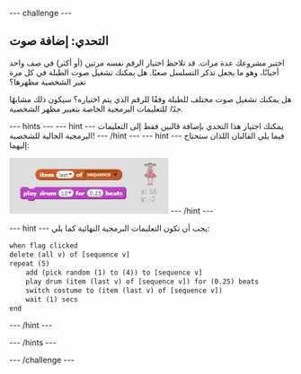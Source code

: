 --- challenge ---
## التحدي: إضافة صوت

اختبر مشروعك عدة مرات. قد تلاحظ اختيار الرقم نفسه مرتين (أو أكثر) في صف واحد أحيانًا، وهو ما يجعل تذكر التسلسل صعبًا. هل يمكنك تشغيل صوت الطبلة في كل مرة تغير الشخصية مظهرها؟

هل يمكنك تشغيل صوت مختلف للطبلة وفقًا للرقم الذي يتم اختياره؟ سيكون ذلك مشابهًا _جدًا_ للتعليمات البرمجية الخاصة بتغيير مظهر الشخصية.

--- hints ---
--- hint ---
يمكنك اجتياز هذا التحدي بإضافة قالبين فقط إلى التعليمات البرمجية الحالية للشخصية!
--- /hint ---
--- hint ---
فيما يلي القالبان اللذان ستحتاج إليهما:

![Hint drum blocks](images/hint-drumblocks.png)
--- /hint ---

--- hint ---
يجب أن تكون التعليمات البرمجية النهائية كما يلي:
```blocks
when flag clicked
delete (all v) of [sequence v]
repeat (5)
	add (pick random (1) to (4)) to [sequence v]
    play drum (item (last v) of [sequence v]) for (0.25) beats
    switch costume to (item (last v) of [sequence v])
    wait (1) secs
end
```
--- /hint ---

--- /hints ---

--- /challenge ---
